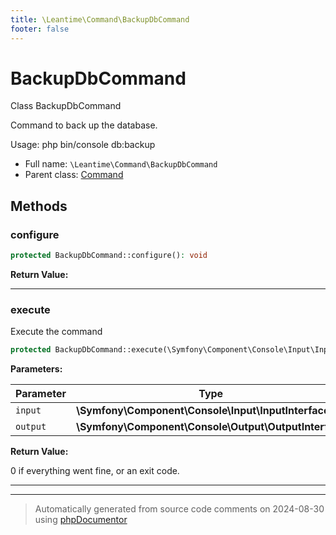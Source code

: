 ```yaml
---
title: \Leantime\Command\BackupDbCommand
footer: false
---
```


# BackupDbCommand

Class BackupDbCommand

Command to back up the database.

Usage:
  php bin/console db:backup

* Full name: `\Leantime\Command\BackupDbCommand`
* Parent class: [Command](../../../classes.md)



## Methods

### configure



```php
protected BackupDbCommand::configure(): void
```









**Return Value:**





---
### execute

Execute the command

```php
protected BackupDbCommand::execute(\Symfony\Component\Console\Input\InputInterface $input, \Symfony\Component\Console\Output\OutputInterface $output): int
```








**Parameters:**

| Parameter | Type | Description |
|-----------|------|-------------|
| `input` | **\Symfony\Component\Console\Input\InputInterface** |  |
| `output` | **\Symfony\Component\Console\Output\OutputInterface** |  |


**Return Value:**

0 if everything went fine, or an exit code.



---


---
> Automatically generated from source code comments on 2024-08-30 using [phpDocumentor](http://www.phpdoc.org/)
